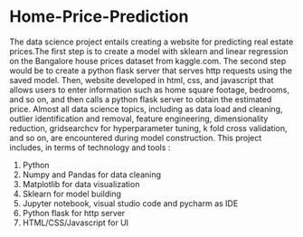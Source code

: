 # Home-Price-Prediction
The data science project entails creating a website for predicting real estate prices.The first step is to create a model with sklearn and linear regression on the Bangalore house prices dataset from kaggle.com. The second step would be to create a python flask server that serves http requests using the saved model. Then, website developed in html, css, and javascript that allows users to enter information such as home square footage, bedrooms, and so on, and then calls a python flask server to obtain the estimated price. Almost all data science topics, including as data load and cleaning, outlier identification and removal, feature engineering, dimensionality reduction, gridsearchcv for hyperparameter tuning, k fold cross validation, and so on, are encountered during model construction. This project includes, in terms of technology and tools : 

1. Python 
2. Numpy and Pandas for data cleaning
3. Matplotlib for data visualization
4. Sklearn for model building
5. Jupyter notebook, visual studio code and pycharm as IDE
6. Python flask for http server
7. HTML/CSS/Javascript for UI
